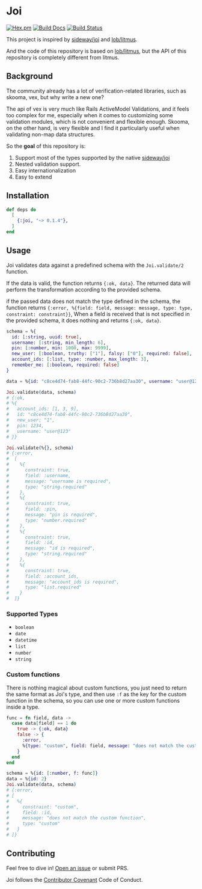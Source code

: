 # Joi

[![Hex.pm](https://img.shields.io/hexpm/v/joi.svg)](https://hex.pm/packages/joi)
[![Build Docs](https://img.shields.io/badge/hexdocs-release-blue.svg)](https://hexdocs.pm/joi/readme.html)
[![Build Status](https://travis-ci.com/scottming/joi.svg?branch=master)](https://travis-ci.com/scottming/joi)


This project is inspired by [sideway/joi](https://github.com/sideway/joi) and [lob/litmus](https://github.com/lob/litmus).

And the code of this repository is based on [lob/litmus](https://github.com/lob/litmus), but the API of this repository is completely different from litmus.

## Background

The community already has a lot of verification-related libraries, such as skooma, vex, but why write a new one?

The api of vex is very much like Rails ActiveModel Validations, and it feels too complex for me, especially when it comes to customizing some validation modules, which is not convenient and flexible enough. Skooma, on the other hand, is very flexible and I find it particularly useful when validating non-map data structures.

So the **goal** of this repository is:

1. Support most of the types supported by the native [sideway/joi](https://github.com/sideway/joi)
2. Nested validation support.
3. Easy internationalization
4. Easy to extend

## Installation

```elixir
def deps do
  [
    {:joi, "~> 0.1.4"},
  ]
end
```

## Usage

Joi validates data against a predefined schema with the `Joi.validate/2` function.

If the data is valid, the function returns `{:ok, data}`. The returned data will perform the transformation according to the provided schema.

if the passed data does not match the type defined in the schema, the function returns `{:error, %{field: field, message: message, type: type, constraint: constraint}}`, When a field is received that is not specified in the provided schema, it does nothing and returns `{:ok, data}`.

```elixir
schema = %{
  id: [:string, uuid: true],
  username: [:string, min_length: 6],
  pin: [:number, min: 1000, max: 9999],
  new_user: [:boolean, truthy: ["1"], falsy: ["0"], required: false],
  account_ids: [:list, type: :number, max_length: 3],
  remember_me: [:boolean, required: false]
}

data = %{id: "c8ce4d74-fab8-44fc-90c2-736b8d27aa30", username: "user@123", pin: 1234, new_user: "1", account_ids: [1, 3, 9]}

Joi.validate(data, schema)
# {:ok,
# %{
#   account_ids: [1, 3, 9],
#   id: "c8ce4d74-fab8-44fc-90c2-736b8d27aa30",
#   new_user: "1",
#   pin: 1234,
#   username: "user@123"
# }}

Joi.validate(%{}, schema)
# {:error,
#  [
#    %{
#      constraint: true,
#      field: :username,
#      message: "username is required",
#      type: "string.required"
#    },
#    %{
#      constraint: true,
#      field: :pin,
#      message: "pin is required",
#      type: "number.required"
#    },
#    %{
#      constraint: true,
#      field: :id,
#      message: "id is required",
#      type: "string.required"
#    },
#    %{
#      constraint: true,
#      field: :account_ids,
#      message: "account_ids is required",
#      type: "list.required"
#    }
#  ]}
```

### Supported Types

* `boolean`
* `date`  
* `datetime`
* `list`
* `number`
* `string`

### Custom functions

There is nothing magical about custom functions, you just need to return the same format as Joi's type, and then use `:f` as the key for the custom function in the schema, so you can use one or more custom functions inside a type.

```elixir
func = fn field, data -> 
  case data[field] == 1 do
    true -> {:ok, data}
    false -> {
      :error, 
      %{type: "custom", field: field, message: "does not match the custom function", constraint: "custom"}
    }
  end
end

schema = %{id: [:number, f: func]}
data = %{id: 2}
Joi.validate(data, schema)
# {:error,
# [
#   %{
#     constraint: "custom",
#     field: :id,
#     message: "does not match the custom function",
#     type: "custom"
#   }
# ]}
```


## Contributing

Feel free to dive in! [Open an issue](https://github.com/scottming/joi/issues/new) or submit PRS.

Joi follows the [Contributor Covenant](https://www.contributor-covenant.org/version/1/3/0/code-of-conduct/) Code of Conduct.